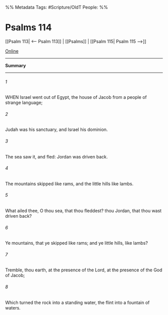 

%% Metadata
Tags: #Scripture/OldT
People: 
%%
# Psalms 114
[[Psalm 113| <-- Psalm 113]] | [[Psalms]] | [[Psalm 115| Psalm 115 -->]]

[Online](https://churchofjesuschrist.org/study/scriptures/ot/ps/114?lang=eng)

---
__Summary__



---

###### 1
WHEN Israel went out of Egypt, the house of Jacob from a people of strange language;
###### 2
Judah was his sanctuary, and Israel his dominion.
###### 3
The sea saw it, and fled: Jordan was driven back.
###### 4
The mountains skipped like rams, and the little hills like lambs.
###### 5
What ailed thee, O thou sea, that thou fleddest?  thou Jordan, that thou wast driven back?
###### 6
Ye mountains, that ye skipped like rams; and ye little hills, like lambs?
###### 7
Tremble, thou earth, at the presence of the Lord, at the presence of the God of Jacob;
###### 8
Which turned the rock into a standing water, the flint into a fountain of waters.



